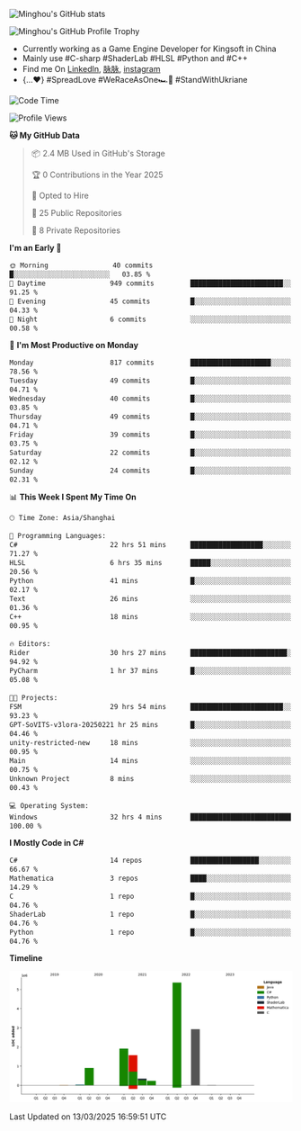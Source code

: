 ![Minghou's GitHub stats](https://github-readme-stats.vercel.app/api?username=Minghou-Lei&include_all_commits=true&show_icons=true&theme=radical)

![Minghou's GitHub Profile Trophy](https://github-profile-trophy.vercel.app/?username=Minghou-Lei&theme=onedark)

- Currently working as a Game Engine Developer for Kingsoft in China
- Mainly use #C-sharp #ShaderLab #HLSL #Python and #C++
- Find me On [LinkedIn](https://www.linkedin.com/in/%E6%98%8E%E7%9A%93-%E6%9D%8E-597356105/), [脉脉](https://maimai.cn/contact/share/card?u=kgmsdwiqpe9a&_share_channel=copy_link), [instagram](https://www.instagram.com/mistletoer76/)
- {...♥️} #SpreadLove #WeRaceAsOne🏎🌈 #StandWithUkriane

<!-- ![Minghou's GitHub stats](https://github-readme-stats.vercel.app/api/top-langs/?username=Minghou-lei&layout=compact&theme=radical) -->

<!--START_SECTION:waka-->
![Code Time](http://img.shields.io/badge/Code%20Time-391%20hrs%209%20mins-blue)

![Profile Views](http://img.shields.io/badge/Profile%20Views-2-blue)

**🐱 My GitHub Data** 

> 📦 2.4 MB Used in GitHub's Storage 
 > 
> 🏆 0 Contributions in the Year 2025
 > 
> 💼 Opted to Hire
 > 
> 📜 25 Public Repositories 
 > 
> 🔑 8 Private Repositories 
 > 
**I'm an Early 🐤** 

```text
🌞 Morning                40 commits          █░░░░░░░░░░░░░░░░░░░░░░░░   03.85 % 
🌆 Daytime                949 commits         ███████████████████████░░   91.25 % 
🌃 Evening                45 commits          █░░░░░░░░░░░░░░░░░░░░░░░░   04.33 % 
🌙 Night                  6 commits           ░░░░░░░░░░░░░░░░░░░░░░░░░   00.58 % 
```
📅 **I'm Most Productive on Monday** 

```text
Monday                   817 commits         ████████████████████░░░░░   78.56 % 
Tuesday                  49 commits          █░░░░░░░░░░░░░░░░░░░░░░░░   04.71 % 
Wednesday                40 commits          █░░░░░░░░░░░░░░░░░░░░░░░░   03.85 % 
Thursday                 49 commits          █░░░░░░░░░░░░░░░░░░░░░░░░   04.71 % 
Friday                   39 commits          █░░░░░░░░░░░░░░░░░░░░░░░░   03.75 % 
Saturday                 22 commits          █░░░░░░░░░░░░░░░░░░░░░░░░   02.12 % 
Sunday                   24 commits          █░░░░░░░░░░░░░░░░░░░░░░░░   02.31 % 
```


📊 **This Week I Spent My Time On** 

```text
🕑︎ Time Zone: Asia/Shanghai

💬 Programming Languages: 
C#                       22 hrs 51 mins      ██████████████████░░░░░░░   71.27 % 
HLSL                     6 hrs 35 mins       █████░░░░░░░░░░░░░░░░░░░░   20.56 % 
Python                   41 mins             █░░░░░░░░░░░░░░░░░░░░░░░░   02.17 % 
Text                     26 mins             ░░░░░░░░░░░░░░░░░░░░░░░░░   01.36 % 
C++                      18 mins             ░░░░░░░░░░░░░░░░░░░░░░░░░   00.95 % 

🔥 Editors: 
Rider                    30 hrs 27 mins      ████████████████████████░   94.92 % 
PyCharm                  1 hr 37 mins        █░░░░░░░░░░░░░░░░░░░░░░░░   05.08 % 

🐱‍💻 Projects: 
FSM                      29 hrs 54 mins      ███████████████████████░░   93.23 % 
GPT-SoVITS-v3lora-20250221 hr 25 mins        █░░░░░░░░░░░░░░░░░░░░░░░░   04.46 % 
unity-restricted-new     18 mins             ░░░░░░░░░░░░░░░░░░░░░░░░░   00.95 % 
Main                     14 mins             ░░░░░░░░░░░░░░░░░░░░░░░░░   00.75 % 
Unknown Project          8 mins              ░░░░░░░░░░░░░░░░░░░░░░░░░   00.43 % 

💻 Operating System: 
Windows                  32 hrs 4 mins       █████████████████████████   100.00 % 
```

**I Mostly Code in C#** 

```text
C#                       14 repos            █████████████████░░░░░░░░   66.67 % 
Mathematica              3 repos             ████░░░░░░░░░░░░░░░░░░░░░   14.29 % 
C                        1 repo              █░░░░░░░░░░░░░░░░░░░░░░░░   04.76 % 
ShaderLab                1 repo              █░░░░░░░░░░░░░░░░░░░░░░░░   04.76 % 
Python                   1 repo              █░░░░░░░░░░░░░░░░░░░░░░░░   04.76 % 
```



**Timeline**

![Lines of Code chart](https://raw.githubusercontent.com/Minghou-Lei/Minghou-Lei/main/assets/bar_graph.png)


 Last Updated on 13/03/2025 16:59:51 UTC
<!--END_SECTION:waka-->
